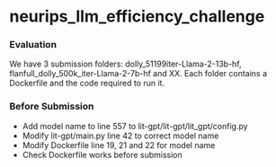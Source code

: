 # neurips_llm_efficiency_challenge

### Evaluation
We have 3 submission folders: dolly_51199iter-Llama-2-13b-hf, flanfull_dolly_500k_iter-Llama-2-7b-hf and XX. Each folder contains a Dockerfile and the code required to run it.

### Before Submission
* Add model name to line 557 to lit-gpt/lit-gpt/lit_gpt/config.py
* Modify lit-gpt/main.py line 42 to correct model name
* Modify Dockerfile line 19, 21 and 22 for model name
* Check Dockerfile works before submission
